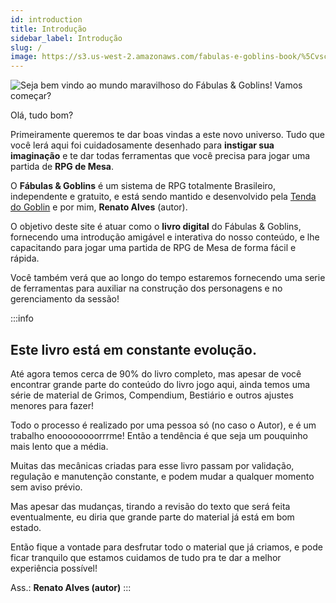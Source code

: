 ```yaml
---
id: introduction
title: Introdução
sidebar_label: Introdução
slug: /
image: https://s3.us-west-2.amazonaws.com/fabulas-e-goblins-book/%5Cvscode%5C247a802d-c952-4be1-997b-c7c837f1a7e7.jpg
---
```


![Seja bem vindo ao mundo maravilhoso do Fábulas & Goblins! Vamos começar?](https://s3.us-west-2.amazonaws.com/fabulas-e-goblins-book/%5Cvscode%5C247a802d-c952-4be1-997b-c7c837f1a7e7.jpg)

Olá, tudo bom?

Primeiramente queremos te dar boas vindas a este novo universo. Tudo que você lerá aqui foi cuidadosamente desenhado para **instigar sua imaginação** e te dar todas ferramentas que você precisa para jogar uma partida de **RPG de Mesa**.

O **Fábulas & Goblins** é um sistema de RPG totalmente Brasileiro, independente e gratuito, e está sendo mantido e desenvolvido pela <a href="https://www.instagram.com/tendadogoblin" nofollow>Tenda do Goblin</a> e por mim, **Renato Alves** (autor).

O objetivo deste site é atuar como o **livro digital** do Fábulas & Goblins, fornecendo uma introdução amigável e interativa do nosso conteúdo, e lhe capacitando para jogar uma partida de RPG de Mesa de forma fácil e rápida.

Você também verá que ao longo do tempo estaremos fornecendo uma serie de ferramentas para auxiliar na construção dos personagens e no gerenciamento da sessão!

:::info
## Este livro está em constante evolução.

Até agora temos cerca de 90% do livro completo, mas apesar de você encontrar grande parte do conteúdo do livro jogo aqui, ainda temos uma série de material de Grimos, Compendium, Bestiário e outros ajustes menores para fazer!

Todo o processo é realizado por uma pessoa só (no caso o Autor), e é um trabalho enoooooooorrrme! Então a tendência é que seja um pouquinho mais lento que a média.

Muitas das mecânicas criadas para esse livro passam por validação, regulação e manutenção constante, e podem mudar a qualquer momento sem aviso prévio.

Mas apesar das mudanças, tirando a revisão do texto que será feita eventualmente, eu diria que grande parte do material já está em bom estado.

Então fique a vontade para desfrutar todo o material que já criamos, e pode ficar tranquilo que estamos cuidamos de tudo pra te dar a melhor experiência possível!

Ass.: **Renato Alves (autor)**
:::
